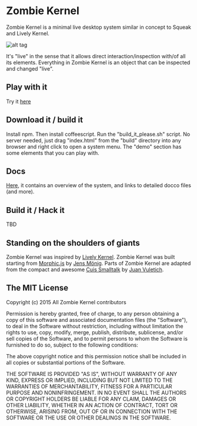 Zombie Kernel
============

Zombie Kernel is a minimal live desktop system similar in concept to Squeak and Lively Kernel.

![alt tag](https://raw.githubusercontent.com/davidedc/Zombie-Kernel-builds/gh-pages/other-support-files/docs/other/imgs/ZombieKernelScreenshot5thSept2013.png)

It's "live" in the sense that it allows direct interaction/inspection with/of all its elements. Everything in Zombie Kernel is an object that can be inspected and changed "live".

Play with it
-------------------
Try it [here](http://davidedc.github.io/Zombie-Kernel-builds/latest/worldWithSystemTestHarness.html)

Download it / build it
-------------------
Install npm. Then install coffeescript. Run the "build_it_please.sh" script. No server needed, just drag "index.html" from the "build" directory into any browser and right click to open a system menu. The "demo" section has some elements that you can play with.

Docs
-------------------
[Here](http://davidedc.github.io/Zombie-Kernel-builds/other-support-files/docs/index.html), it contains an overview of the system, and links to detailed docco files (and more).


Build it / Hack it
---------------------------------------------
TBD

Standing on the shoulders of giants
-----------------------------------
Zombie Kernel was inspired by [Lively Kernel](http://www.lively-kernel.org/).
Zombie Kernel was built starting from [Morphic.js](https://github.com/jmoenig/morphic.js) by [Jens Mönig](https://twitter.com/moenig).
Parts of Zombie Kernel are adapted from the compact and awesome [Cuis Smalltalk](http://www.jvuletich.org/Cuis/Index.html) by [Juan Vuletich](http://www.jvuletich.org/).

The MIT License
-----------------------------------

Copyright (c) 2015 All Zombie Kernel contributors

Permission is hereby granted, free of charge, to any person obtaining a copy
of this software and associated documentation files (the "Software"), to deal
in the Software without restriction, including without limitation the rights
to use, copy, modify, merge, publish, distribute, sublicense, and/or sell
copies of the Software, and to permit persons to whom the Software is
furnished to do so, subject to the following conditions:

The above copyright notice and this permission notice shall be included in
all copies or substantial portions of the Software.

THE SOFTWARE IS PROVIDED "AS IS", WITHOUT WARRANTY OF ANY KIND, EXPRESS OR
IMPLIED, INCLUDING BUT NOT LIMITED TO THE WARRANTIES OF MERCHANTABILITY,
FITNESS FOR A PARTICULAR PURPOSE AND NONINFRINGEMENT. IN NO EVENT SHALL THE
AUTHORS OR COPYRIGHT HOLDERS BE LIABLE FOR ANY CLAIM, DAMAGES OR OTHER
LIABILITY, WHETHER IN AN ACTION OF CONTRACT, TORT OR OTHERWISE, ARISING FROM,
OUT OF OR IN CONNECTION WITH THE SOFTWARE OR THE USE OR OTHER DEALINGS IN
THE SOFTWARE.